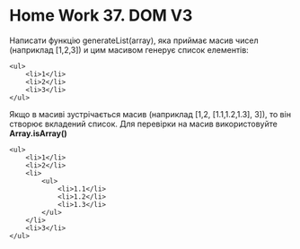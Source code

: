# Home Work 37. DOM V3

Написати функцію generateList(array), яка приймає масив чисел (наприклад [1,2,3]) и цим масивом генерує список елементів:

```
<ul>
    <li>1</li>
    <li>2</li>
    <li>3</li>
</ul>
```
Якщо в масиві зустрічається масив (наприклад [1,2, [1.1,1.2,1.3], 3]), то він створює вкладений список. Для перевірки на масив використовуйте **Array.isArray()**

```
<ul>
	<li>1</li>
	<li>2</li>
	<li>
	    <ul>
	        <li>1.1</li>
	        <li>1.2</li>
	        <li>1.3</li>
	    </ul>
	</li>
	<li>3</li>
</ul>
```

